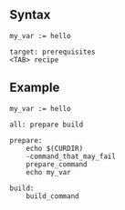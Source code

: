 ---
---


## Syntax

```make
my_var := hello

target: prerequisites
<TAB> recipe
```

## Example

```make
my_var := hello

all: prepare build

prepare:
    echo $(CURDIR)
    -command_that_may_fail
    prepare_command
    echo my_var

build:
    build_command
```
